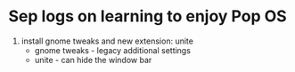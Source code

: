 # Sep logs on learning to enjoy Pop OS

1. install gnome tweaks and new extension: unite
    - gnome tweaks - legacy additional settings
    - unite - can hide the window bar

